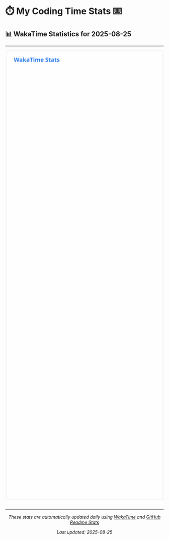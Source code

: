 # ⏱️ My Coding Time Stats ⌨️

## 📊 WakaTime Statistics for 2025-08-25

---

<div align="center">

<img src="./images/wakatime-stats-2025-08-25.svg" alt="WakaTime Stats" width="500">

</div>

---

<div align="center">

*These stats are automatically updated daily using [WakaTime](https://wakatime.com) and [GitHub Readme Stats](https://github.com/anuraghazra/github-readme-stats)*

*Last updated: 2025-08-25*
</div>

